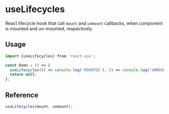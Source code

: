 # useLifecycles

React lifecycle hook that call `mount` and `unmount` callbacks, when
component is mounted and un-mounted, respectively.


## Usage

```jsx
import {useLifecycles} from 'react-use';

const Demo = () => {
  useLifecycles(() => console.log('MOUNTED'), () => console.log('UNMOUNTED'));
  return null;
};
```


## Reference

```js
useLifecycles(mount, unmount);
```
